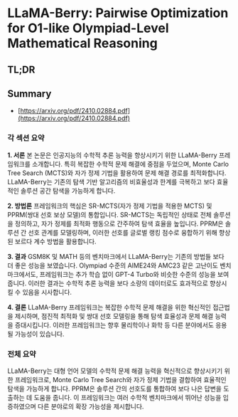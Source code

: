 # LLaMA-Berry: Pairwise Optimization for O1-like Olympiad-Level Mathematical Reasoning
## TL;DR
## Summary
- [https://arxiv.org/pdf/2410.02884.pdf](https://arxiv.org/pdf/2410.02884.pdf)

### 각 섹션 요약

**1. 서론**
본 논문은 인공지능의 수학적 추론 능력을 향상시키기 위한 LLaMA-Berry 프레임워크를 소개합니다. 특히 복잡한 수학적 문제 해결에 중점을 두었으며, Monte Carlo Tree Search (MCTS)와 자가 정제 기법을 활용하여 문제 해결 경로를 최적화합니다. LLaMA-Berry는 기존의 탐색 기반 알고리즘의 비효율성과 한계를 극복하고 보다 효율적인 솔루션 공간 탐색을 가능하게 합니다.

**2. 방법론**
프레임워크의 핵심은 SR-MCTS(자가 정제 기법을 적용한 MCTS) 및 PPRM(쌍대 선호 보상 모델)의 통합입니다. SR-MCTS는 독립적인 상태로 전체 솔루션을 정의하고, 자가 정제를 최적화 행동으로 간주하여 탐색 효율을 높입니다. PPRM은 솔루션 간 선호 관계를 모델링하며, 이러한 선호를 글로벌 랭킹 점수로 융합하기 위해 향상된 보르다 계수 방법을 활용합니다.

**3. 결과**
GSM8K 및 MATH 등의 벤치마크에서 LLaMA-Berry는 기존의 방법들 보다 더 좋은 성능을 보였습니다. Olympiad 수준의 AIME24와 AMC23 같은 고난이도 벤치마크에서도, 프레임워크는 추가 학습 없이 GPT-4 Turbo와 비슷한 수준의 성능을 보여줍니다. 이러한 결과는 수학적 추론 능력을 보다 소량의 데이터로도 효과적으로 향상시킬 수 있음을 시사합니다.

**4. 결론**
LLaMA-Berry 프레임워크는 복잡한 수학적 문제 해결을 위한 혁신적인 접근법을 제시하며, 점진적 최적화 및 쌍대 선호 모델링을 통해 탐색 효율성과 문제 해결 능력을 증대시킵니다. 이러한 프레임워크는 향후 물리학이나 화학 등 다른 분야에서도 응용될 가능성이 있습니다.

### 전체 요약
LLaMA-Berry는 대형 언어 모델의 수학적 문제 해결 능력을 혁신적으로 향상시키기 위한 프레임워크로, Monte Carlo Tree Search와 자가 정제 기법을 결합하여 효율적인 탐색을 가능하게 합니다. PPRM은 솔루션 간의 선호도를 통합하여 보다 나은 답변을 도출하는 데 도움을 줍니다. 이 프레임워크는 여러 수학적 벤치마크에서 뛰어난 성능을 입증하였으며 다른 분야로의 확장 가능성을 제시합니다.